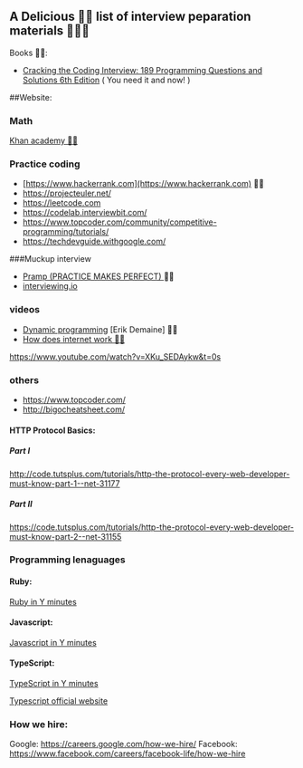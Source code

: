 ## A Delicious 👌🏼 list of interview peparation materials 🐠🖖🏼

Books 🖖🏼:

- [Cracking the Coding Interview: 189 Programming Questions and Solutions 6th Edition](https://www.amazon.com/Cracking-Coding-Interview-Programming-Questions/dp/0984782850/ref=sr_1_2?hvadid=241870593966&hvdev=c&hvlocphy=9004335&hvnetw=g&hvpos=1t1&hvqmt=e&hvrand=18262234070659357603&hvtargid=kwd-20040243067&keywords=cracking+the+coding+interview&qid=1555691503&s=gateway&sr=8-2) ( You need it and now! )


##Website:
### Math
[Khan academy 👍🏻](https://khanacademy.org/) 



### Practice coding
- [https://www.hackerrank.com](https://www.hackerrank.com) 👍🏻
- https://projecteuler.net/
- https://leetcode.com
- https://codelab.interviewbit.com/
- https://www.topcoder.com/community/competitive-programming/tutorials/
- https://techdevguide.withgoogle.com/

###Muckup interview
- [Pramp (PRACTICE MAKES PERFECT) ](https://pramp.com) 👍🏻
- [interviewing.io](https://interviewing.io)



### videos
- [Dynamic programming](https://www.youtube.com/watch?v=OQ5jsbhAv_M) [Erik Demaine] 👍🏻
- [How does internet work 👍🏻](https://www.youtube.com/watch?v=8KuO4r5CHjM&t=0s)


https://www.youtube.com/watch?v=XKu_SEDAykw&t=0s

### others
- https://www.topcoder.com/
- http://bigocheatsheet.com/


#### HTTP Protocol Basics: 
##### Part I
http://code.tutsplus.com/tutorials/http-the-protocol-every-web-developer-must-know-part-1--net-31177
##### Part II
https://code.tutsplus.com/tutorials/http-the-protocol-every-web-developer-must-know-part-2--net-31155

### Programming lenaguages

#### Ruby:

[Ruby in Y minutes](https://learnxinyminutes.com/docs/ruby/)

#### Javascript:

[Javascript in Y minutes ](https://learnxinyminutes.com/docs/javascript/)

#### TypeScript:

[TypeScript in Y minutes ](https://learnxinyminutes.com/docs/typescript/)

[Typescript official website](http://www.typescriptlang.org/)



###  How we hire:
Google:
https://careers.google.com/how-we-hire/
Facebook:
https://www.facebook.com/careers/facebook-life/how-we-hire
